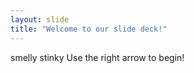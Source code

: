 ```yaml
---
layout: slide
title: "Welcome to our slide deck!"
---
```

smelly stinky
Use the right arrow to begin!
